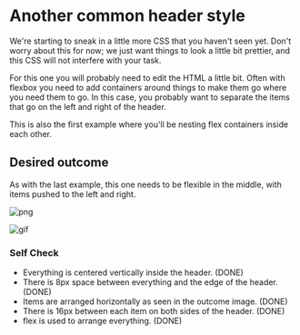 # Another common header style

We're starting to sneak in a little more CSS that you haven't seen yet. Don't worry about this for now; we just want things to look a little bit prettier, and this CSS will not interfere with your task.

For this one you will probably need to edit the HTML a little bit. Often with flexbox you need to add containers around things to make them go where you need them to go. In this case, you probably want to separate the items that go on the left and right of the header.

This is also the first example where you'll be nesting flex containers inside each other.

## Desired outcome
As with the last example, this one needs to be flexible in the middle, with items pushed to the left and right.

![png](./desired-outcome.png)

![gif](./desired-outcome.gif)

### Self Check
- Everything is centered vertically inside the header. (DONE)
- There is 8px space between everything and the edge of the header. (DONE)
- Items are arranged horizontally as seen in the outcome image. (DONE)
- There is 16px between each item on both sides of the header. (DONE)
- flex is used to arrange everything. (DONE)
